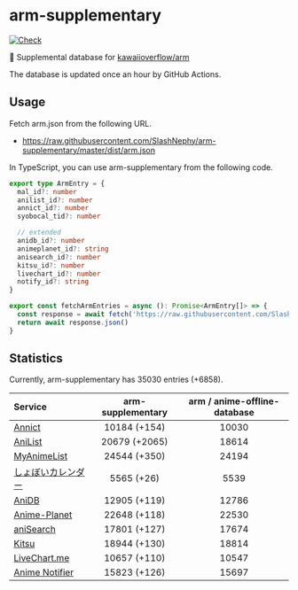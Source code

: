 # arm-supplementary

[![Check](https://github.com/SlashNephy/arm-supplementary/actions/workflows/check-node.yml/badge.svg)](https://github.com/SlashNephy/arm-supplementary/actions/workflows/check-node.yml)

💊 Supplemental database for [kawaiioverflow/arm](https://github.com/kawaiioverflow/arm)

The database is updated once an hour by GitHub Actions.

## Usage

Fetch arm.json from the following URL.

- https://raw.githubusercontent.com/SlashNephy/arm-supplementary/master/dist/arm.json

In TypeScript, you can use arm-supplementary from the following code.

```TypeScript
export type ArmEntry = {
  mal_id?: number
  anilist_id?: number
  annict_id?: number
  syobocal_tid?: number

  // extended
  anidb_id?: number
  animeplanet_id?: string
  anisearch_id?: number
  kitsu_id?: number
  livechart_id?: number
  notify_id?: string
}

export const fetchArmEntries = async (): Promise<ArmEntry[]> => {
  const response = await fetch('https://raw.githubusercontent.com/SlashNephy/arm-supplementary/master/dist/arm.json')
  return await response.json()
}
```

## Statistics

Currently, arm-supplementary has 35030 entries (+6858).

| Service                                     | arm-supplementary | arm / anime-offline-database |
| :------------------------------------------ | :---------------: | :--------------------------: |
| [Annict](https://annict.com)                |   10184 (+154)    |            10030             |
| [AniList](https://anilist.co)               |   20679 (+2065)   |            18614             |
| [MyAnimeList](https://myanimelist.net)      |   24544 (+350)    |            24194             |
| [しょぼいカレンダー](https://cal.syoboi.jp) |    5565 (+26)     |             5539             |
| [AniDB](https://anidb.net)                  |   12905 (+119)    |            12786             |
| [Anime-Planet](https://anime-planet.com)    |   22648 (+118)    |            22530             |
| [aniSearch](https://anisearch.com)          |   17801 (+127)    |            17674             |
| [Kitsu](https://kitsu.io)                   |   18944 (+130)    |            18814             |
| [LiveChart.me](https://livechart.me)        |   10657 (+110)    |            10547             |
| [Anime Notifier](https://notify.moe)        |   15823 (+126)    |            15697             |
